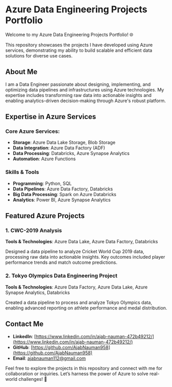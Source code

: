 # Azure Data Engineering Projects Portfolio

Welcome to my Azure Data Engineering Projects Portfolio! 🌐

This repository showcases the projects I have developed using Azure services, demonstrating my ability to build scalable and efficient data solutions for diverse use cases.

## About Me

I am a Data Engineer passionate about designing, implementing, and optimizing data pipelines and infrastructures using Azure technologies. My expertise includes transforming raw data into actionable insights and enabling analytics-driven decision-making through Azure's robust platform.

## Expertise in Azure Services

### Core Azure Services:

- **Storage**: Azure Data Lake Storage, Blob Storage
- **Data Integration**: Azure Data Factory (ADF)
- **Data Processing**: Databricks, Azure Synapse Analytics
- **Automation**: Azure Functions

### Skills & Tools

- **Programming**: Python, SQL
- **Data Pipelines**: Azure Data Factory, Databricks
- **Big Data Processing**: Spark on Azure Databricks
- **Analytics**: Power BI, Azure Synapse Analytics

## Featured Azure Projects

### 1. **CWC-2019 Analysis**

**Tools & Technologies**: Azure Data Lake, Azure Data Factory, Databricks

Designed a data pipeline to analyze Cricket World Cup 2019 data, processing raw data into actionable insights. Key outcomes included player performance trends and match outcome predictions.

### 2. **Tokyo Olympics Data Engineering Project**

**Tools & Technologies**: Azure Data Factory, Azure Data Lake, Azure Synapse Analytics, Databricks

Created a data pipeline to process and analyze Tokyo Olympics data, enabling advanced reporting on athlete performance and medal distribution.

## Contact Me

- **LinkedIn**: [https://www.linkedin.com/in/ajab-nauman-472b49212/](https://www.linkedin.com/in/ajab-nauman-472b49212/)
- **GitHub**: [https://github.com/AjabNauman958](https://github.com/AjabNauman958)
- **Email**: [ajabnauman112@gmail.com](mailto:ajabnauman112@gmail.com)

Feel free to explore the projects in this repository and connect with me for collaboration or inquiries. Let’s harness the power of Azure to solve real-world challenges! 🚀
